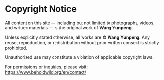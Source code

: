 # Copyright Notice

All content on this site — including but not limited to photographs, videos, and written materials — is the original work of **Wang Yunpeng**.

Unless explicitly stated otherwise, all works are **© Wang Yunpeng**. Any reuse, reproduction, or redistribution without prior written consent is strictly prohibited.

Unauthorized use may constitute a violation of applicable copyright laws.

For permissions or inquiries, please visit: <https://www.beholdwild.org/en/contact/>